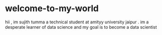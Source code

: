 # welcome-to-my-world
hii , im sujith tumma a technical student at amityy university jaipur .
im a desperate learner of data science and my goal is to become a data scientist
